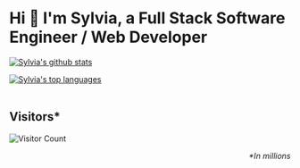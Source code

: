 # Hi 👋 I'm Sylvia, a Full Stack Software Engineer / Web Developer

<p><a href="https://github.com/anuraghazra/github-readme-stats"><img src="https://github-readme-stats.vercel.app/api?username=sylviapap&show_icons=true&theme=cobalt&include_all_commits=true&count_private=true" alt="Sylvia's github stats"/></a></p>
<p>
<a href="https://github.com/anuraghazra/convoychat"><img src="https://github-readme-stats.vercel.app/api/top-langs/?username=sylviapap&layout=compact&theme=buefy" alt="Sylvia's top languages"/></a><br><br /></p>

## Visitors*
![Visitor Count](https://profile-counter.glitch.me/sylviapap/count.svg)
*<p align="right">&#42;In millions</p>*
